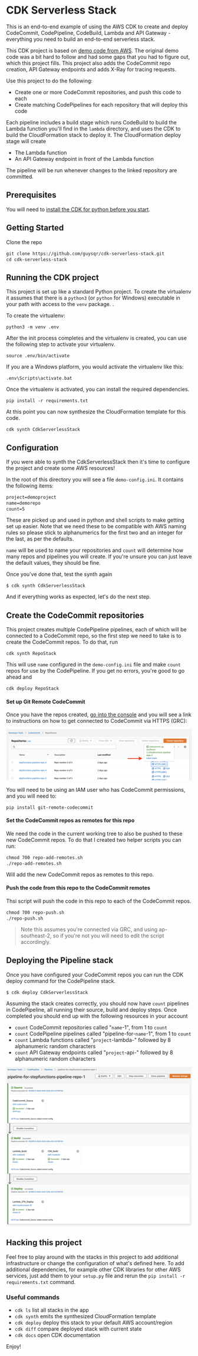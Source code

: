 # CDK Serverless Stack

This is an end-to-end example of using the AWS CDK to create and deploy CodeCommit, CodePipeline, CodeBuild, Lambda and API Gateway - everything you need to build an end-to-end serverless stack.

This CDK project is based on [demo code from AWS](https://docs.aws.amazon.com/cdk/latest/guide/codepipeline_example.html). The original demo code was a bit hard to follow and had some gaps that you had to figure out, which this project fills. This project also adds the CodeCommit repo creation, API Gateway endpoints and adds X-Ray for tracing requests.

Use this project to do the following:

- Create one or more CodeCommit repositories, and push this code to each
- Create matching CodePipelines for each repository that will deploy this code

Each pipeline includes a build stage which runs CodeBuild to build the Lambda function you'll find in the `lambda` directory, and uses the CDK to build the CloudFormation stack to deploy it. The CloudFormation deploy stage will create

- The Lambda function
- An API Gateway endpoint in front of the Lambda function

The pipeline will be run whenever changes to the linked repository are committed.

## Prerequisites

You will need to [install the CDK for python before you start](https://docs.aws.amazon.com/cdk/latest/guide/getting_started.html).

## Getting Started

Clone the repo

```
git clone https://github.com/guysqr/cdk-serverless-stack.git
cd cdk-serverless-stack
```

## Running the CDK project

This project is set up like a standard Python project. To create the virtualenv it assumes that there is a `python3` (or `python` for Windows) executable in your path with access to the `venv` package. .

To create the virtualenv:

```
python3 -m venv .env
```

After the init process completes and the virtualenv is created, you can use the following
step to activate your virtualenv.

```
source .env/bin/activate
```

If you are a Windows platform, you would activate the virtualenv like this:

```
.env\Scripts\activate.bat
```

Once the virtualenv is activated, you can install the required dependencies.

```
pip install -r requirements.txt
```

At this point you can now synthesize the CloudFormation template for this code.

```
cdk synth CdkServerlessStack
```

## Configuration

If you were able to synth the CdkServerlessStack then it's time to configure the project and create some AWS resources!

In the root of this directory you will see a file `demo-config.ini`. It contains the following items:

```
project=demoproject
name=demorepo
count=5
```

These are picked up and used in python and shell scripts to make getting set up easier. Note that we need these to be compatible with AWS naming rules so please stick to alphanumerics for the first two and an integer for the last, as per the defaults.

`name` will be used to name your repositories and `count` will determine how many repos and pipelines you will create. If you're unsure you can just leave the default values, they should be fine.

Once you've done that, test the synth again

```
$ cdk synth CdkServerlessStack
```

And if everything works as expected, let's do the next step.

## Create the CodeCommit repositories

This project creates multiple CodePipeline pipelines, each of which will be connected to a CodeCommit repo, so the first step we need to take is to create the CodeCommit repos. To do that, run

```
cdk synth RepoStack
```

This will use `name` configured in the `demo-config.ini` file and make `count` repos for use by the CodePipeline. If you get no errors, you're good to go ahead and

```
cdk deploy RepoStack
```

#### Set up Git Remote CodeCommit

Once you have the repos created, [go into the console](https://ap-southeast-2.console.aws.amazon.com/codesuite/codecommit/repositories?region=ap-southeast-2) and you will see a link to instructions on how to get connected to CodeCommit via HTTPS (GRC):

![alt text](doc/repo-list.png 'Repo List View')

You will need to be using an IAM user who has CodeCommit permissions, and you will need to:

```
pip install git-remote-codecommit
```

#### Set the CodeCommit repos as remotes for this repo

We need the code in the current working tree to also be pushed to these new CodeCommit repos. To do that I created two helper scripts you can run:

```
chmod 700 repo-add-remotes.sh
./repo-add-remotes.sh
```

Will add the new CodeCommit repos as remotes to this repo.

#### Push the code from this repo to the CodeCommit remotes

Thsi script will push the code in this repo to each of the CodeCommit repos.

```
chmod 700 repo-push.sh
./repo-push.sh
```

> Note this assumes you're connected via GRC, and using ap-southeast-2, so if you're not you will need to edit the script accordingly.

## Deploying the Pipeline stack

Once you have configured your CodeCommit repos you can run the CDK deploy command for the CodePipeline stack.

```
$ cdk deploy CdkServerlessStack
```

Assuming the stack creates correctly, you should now have `count` pipelines in CodePipeline, all running their source, build and deploy steps. Once completed you should end up with the following resources in your account

- `count` CodeCommit repositories called "`name`-1", from 1 to `count`
- `count` CodePipeline pipelines called "pipeline-for-`name`-1", from 1 to `count`
- `count` Lambda functions called "`project`-lambda-" followed by 8 alphanumeric random characters
- `count` API Gateway endpoints called "`project`-api-" followed by 8 alphanumeric random characters

![alt text](doc/pipeline-view.png 'Pipeline View')

## Hacking this project

Feel free to play around with the stacks in this project to add additional infrastructure or change the configuration of what's defined here. To add additional dependencies, for example other CDK libraries for other AWS services, just add them to your `setup.py` file and rerun the `pip install -r requirements.txt` command.

### Useful commands

- `cdk ls` list all stacks in the app
- `cdk synth` emits the synthesized CloudFormation template
- `cdk deploy` deploy this stack to your default AWS account/region
- `cdk diff` compare deployed stack with current state
- `cdk docs` open CDK documentation

Enjoy!
